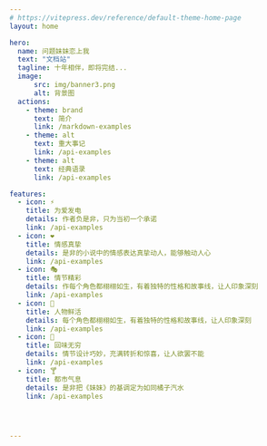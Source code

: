 ```yaml
---
# https://vitepress.dev/reference/default-theme-home-page
layout: home

hero:
  name: 问题妹妹恋上我
  text: "文档站"
  tagline: 十年相伴，即将完结...
  image:
      src: img/banner3.png
      alt: 背景图
  actions:
    - theme: brand
      text: 简介
      link: /markdown-examples
    - theme: alt
      text: 重大事记
      link: /api-examples
    - theme: alt
      text: 经典语录
      link: /api-examples

features:
  - icon: ⚡
    title: 为爱发电
    details: 作者负是非，只为当初一个承诺
    link: /api-examples
  - icon: ❤
    title: 情感真挚
    details: 是非的小说中的情感表达真挚动人，能够触动人心
    link: /api-examples
  - icon: 🎭
    title: 情节精彩
    details: 作每个角色都栩栩如生，有着独特的性格和故事线，让人印象深刻
    link: /api-examples
  - icon: 🎨
    title: 人物鲜活
    details: 每个角色都栩栩如生，有着独特的性格和故事线，让人印象深刻
    link: /api-examples
  - icon: 🎯
    title: 回味无穷
    details: 情节设计巧妙，充满转折和惊喜，让人欲罢不能
    link: /api-examples
  - icon: 🍸
    title: 都市气息
    details: 是非把《妹妹》的基调定为如同橘子汽水
    link: /api-examples




---
```


